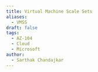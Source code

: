```yaml
---
title: Virtual Machine Scale Sets
aliases:
  - VMSS
draft: false
tags:
  - AZ-104
  - Cloud
  - Microsoft
author:
  - Sarthak Chandajkar
---
```

 

